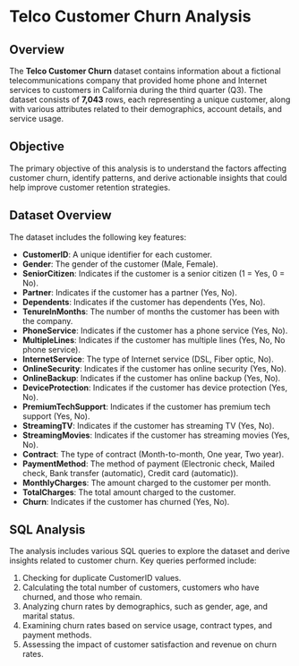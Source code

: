 # Telco Customer Churn Analysis

## Overview

The **Telco Customer Churn** dataset contains information about a fictional telecommunications company that provided home phone and Internet services to customers in California during the third quarter (Q3). The dataset consists of **7,043** rows, each representing a unique customer, along with various attributes related to their demographics, account details, and service usage.

## Objective

The primary objective of this analysis is to understand the factors affecting customer churn, identify patterns, and derive actionable insights that could help improve customer retention strategies.

## Dataset Overview

The dataset includes the following key features:

- **CustomerID**: A unique identifier for each customer.
- **Gender**: The gender of the customer (Male, Female).
- **SeniorCitizen**: Indicates if the customer is a senior citizen (1 = Yes, 0 = No).
- **Partner**: Indicates if the customer has a partner (Yes, No).
- **Dependents**: Indicates if the customer has dependents (Yes, No).
- **TenureInMonths**: The number of months the customer has been with the company.
- **PhoneService**: Indicates if the customer has a phone service (Yes, No).
- **MultipleLines**: Indicates if the customer has multiple lines (Yes, No, No phone service).
- **InternetService**: The type of Internet service (DSL, Fiber optic, No).
- **OnlineSecurity**: Indicates if the customer has online security (Yes, No).
- **OnlineBackup**: Indicates if the customer has online backup (Yes, No).
- **DeviceProtection**: Indicates if the customer has device protection (Yes, No).
- **PremiumTechSupport**: Indicates if the customer has premium tech support (Yes, No).
- **StreamingTV**: Indicates if the customer has streaming TV (Yes, No).
- **StreamingMovies**: Indicates if the customer has streaming movies (Yes, No).
- **Contract**: The type of contract (Month-to-month, One year, Two year).
- **PaymentMethod**: The method of payment (Electronic check, Mailed check, Bank transfer (automatic), Credit card (automatic)).
- **MonthlyCharges**: The amount charged to the customer per month.
- **TotalCharges**: The total amount charged to the customer.
- **Churn**: Indicates if the customer has churned (Yes, No).

## SQL Analysis

The analysis includes various SQL queries to explore the dataset and derive insights related to customer churn. Key queries performed include:

1. Checking for duplicate CustomerID values.
2. Calculating the total number of customers, customers who have churned, and those who remain.
3. Analyzing churn rates by demographics, such as gender, age, and marital status.
4. Examining churn rates based on service usage, contract types, and payment methods.
5. Assessing the impact of customer satisfaction and revenue on churn rates.



